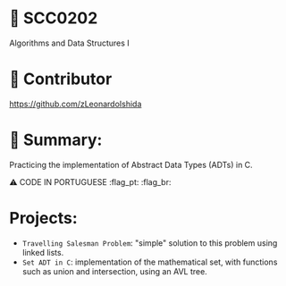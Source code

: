 # 🔗 SCC0202
Algorithms and Data Structures I
# 🤝 Contributor
https://github.com/zLeonardoIshida
# 📖 Summary:
Practicing the implementation of Abstract Data Types (ADTs) in C.
  
  :warning: CODE IN PORTUGUESE :flag_pt: :flag_br:
  
# Projects:
- `Travelling Salesman Problem`: "simple" solution to this problem using linked lists. 
- `Set ADT in C`: implementation of the mathematical set, with functions such as union and intersection, using an AVL tree.
